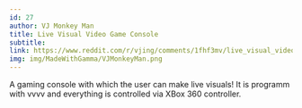 ```yaml
---
id: 27
author: VJ Monkey Man
title: Live Visual Video Game Console
subtitle: 
link: https://www.reddit.com/r/vjing/comments/1fhf3mv/live_visual_video_game_console_made_with_vvvv/
img: img/MadeWithGamma/VJMonkeyMan.png
---
```

A gaming console with which the user can make live visuals! It is programm with vvvv and everything is controlled via XBox 360 controller.

